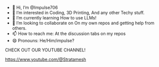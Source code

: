 - 👋 Hi, I’m @Impulse706
- 👀 I’m interested in Coding, 3D Printing, And any other Techy stuff.
- 🌱 I’m currently learning How to use LLMs!
- 💞️ I’m looking to collaborate on On my own repos and getting help from others.
- 📫 How to reach me: At the discussion tabs on my repos 
- 😄 Pronouns: He/Him/impulse?

CHECK OUT OUR YOUTUBE CHANNEL!

https://www.youtube.com/@Stratamesh
